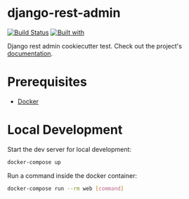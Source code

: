 # django-rest-admin

[![Build Status](https://travis-ci.org/marc-hg/django-rest-admin.svg?branch=master)](https://travis-ci.org/marc-hg/django-rest-admin)
[![Built with](https://img.shields.io/badge/Built_with-Cookiecutter_Django_Rest-F7B633.svg)](https://github.com/agconti/cookiecutter-django-rest)

Django rest admin cookiecutter test. Check out the project's [documentation](http://marc-hg.github.io/django-rest-admin/).

# Prerequisites

- [Docker](https://docs.docker.com/docker-for-mac/install/)  

# Local Development

Start the dev server for local development:
```bash
docker-compose up
```

Run a command inside the docker container:

```bash
docker-compose run --rm web [command]
```
